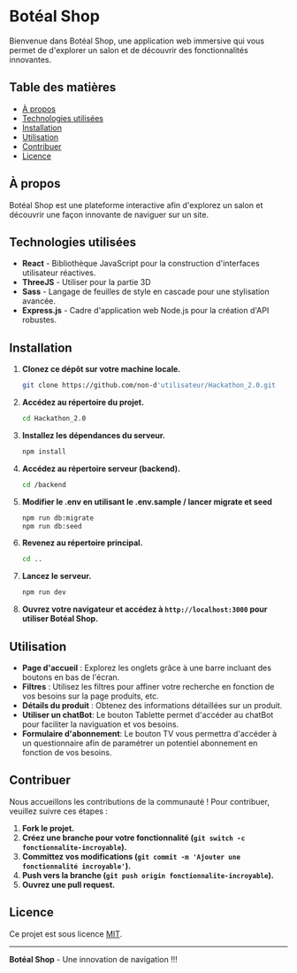 # Botéal Shop

Bienvenue dans Botéal Shop, une application web immersive qui vous permet de d'explorer un salon et de découvrir des fonctionnalités innovantes.

## Table des matières

- [À propos](#à-propos)
- [Technologies utilisées](#technologies-utilisées)
- [Installation](#installation)
- [Utilisation](#utilisation)
- [Contribuer](#contribuer)
- [Licence](#licence)


## À propos

Botéal Shop est une plateforme interactive afin d'explorez un salon et découvrir une façon innovante de naviguer sur un site.

## Technologies utilisées

- **React** - Bibliothèque JavaScript pour la construction d'interfaces utilisateur réactives.
- **ThreeJS** - Utiliser pour la partie 3D
- **Sass** - Langage de feuilles de style en cascade pour une stylisation avancée.
- **Express.js** - Cadre d'application web Node.js pour la création d'API robustes.

## Installation

1. **Clonez ce dépôt sur votre machine locale.**
    ```bash
    git clone https://github.com/non-d'utilisateur/Hackathon_2.0.git
    ```

2. **Accédez au répertoire du projet.**
    ```bash
    cd Hackathon_2.0
    ```

3. **Installez les dépendances du serveur.**
    ```bash
    npm install
    ```

4. **Accédez au répertoire serveur (backend).**
    ```bash
    cd /backend
    ```

5. **Modifier le .env en utilisant le .env.sample / lancer migrate et seed**
    ```bash
    npm run db:migrate 
    npm run db:seed
    ```

6. **Revenez au répertoire principal.**
    ```bash
    cd ..
    ```

7. **Lancez le serveur.**
    ```bash
    npm run dev
    ```
8. **Ouvrez votre navigateur et accédez à `http://localhost:3000` pour utiliser Botéal Shop.**

## Utilisation

- **Page d'accueil** : Explorez les onglets grâce à une barre incluant des boutons en bas de l'écran.
- **Filtres** : Utilisez les filtres pour affiner votre recherche en fonction de vos besoins sur la page produits, etc.
- **Détails du produit** : Obtenez des informations détaillées sur un produit.
- **Utiliser un chatBot**: Le bouton Tablette permet d'accéder au chatBot pour faciliter la naviguation et vos besoins.
- **Formulaire d'abonnement**: Le bouton TV vous permettra d'accéder à un questionnaire afin de paramétrer un potentiel abonnement en fonction de vos besoins.

## Contribuer

Nous accueillons les contributions de la communauté ! Pour contribuer, veuillez suivre ces étapes :

1. **Fork le projet.**
2. **Créez une branche pour votre fonctionnalité (`git switch -c fonctionnalite-incroyable`).**
3. **Committez vos modifications (`git commit -m 'Ajouter une fonctionnalité incroyable'`).**
4. **Push vers la branche (`git push origin fonctionnalite-incroyable`).**
5. **Ouvrez une pull request.**

## Licence

Ce projet est sous licence [MIT](LICENSE).

---

**Botéal Shop** - Une innovation de navigation !!! 
